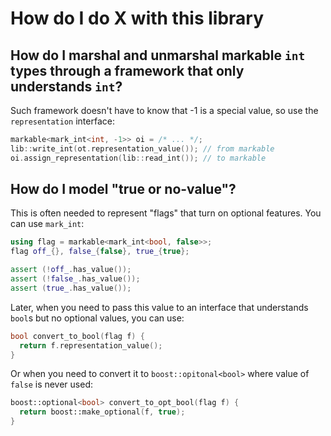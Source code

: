How do I do X with this library
===============================

How do I marshal and unmarshal markable `int` types through a framework that only understands `int`?
----------------------------------------------------------------------------------------------------

Such framework doesn't have to know that -1 is a special value, so
use the `representation` interface:

```c++
markable<mark_int<int, -1>> oi = /* ... */;
lib::write_int(ot.representation_value()); // from markable
oi.assign_representation(lib::read_int()); // to markable
```


How do I model "true or no-value"?
----------------------------------

This is often needed to represent "flags" that turn on optional features. You can use `mark_int`:

```c++
using flag = markable<mark_int<bool, false>>;
flag off_{}, false_{false}, true_{true};

assert (!off_.has_value());
assert (!false_.has_value());
assert (true_.has_value());
```

Later, when you need to pass this value to an interface that understands `bool`s but no optional values, you can use:

```c++
bool convert_to_bool(flag f) {
  return f.representation_value();
}
```  

Or when you need to convert it to `boost::opitonal<bool>` where value of `false` is never used:

```c++
boost::optional<bool> convert_to_opt_bool(flag f) {
  return boost::make_optional(f, true);
}
```

